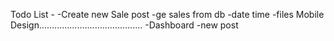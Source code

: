Todo List -
-Create new Sale post
-ge sales from db
-date time
-files
Mobile Design.........................................
-Dashboard
-new post
